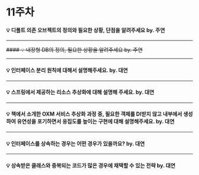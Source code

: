 # 11주차  

#### :bulb: 디폴트 의존 오브젝트의 정의와 필요한 상황, 단점을 알려주세요 by. 주연

--------

~~#### :bulb: 내장형 DB의 정의, 필요한 상황을 알려주세요 by. 주연~~

--------

#### :bulb: 인터페이스 분리 원칙에 대해서 설명해주세요. by. 대연

--------

#### :bulb: 스프링에서 제공하는 리소스 추상화에 대해 설명해 주세요. by. 대연

--------

#### :bulb: 책에서 소개한 OXM 서비스 추상화 과정 중, 필요한 객체를 DI받지 않고 내부에서 생성하여 유연성을 포기하면서 응집도를 높이는 구현에 대해 설명해주세요. by. 대연

--------

#### :bulb: 인터페이스를 상속하는 경우는 어떤 경우가 있을까요? by. 대연

--------

#### :bulb: 상속받은 클래스와 중복되는 코드가 많은 경우에 채택할 수 있는 전략 by. 대연
